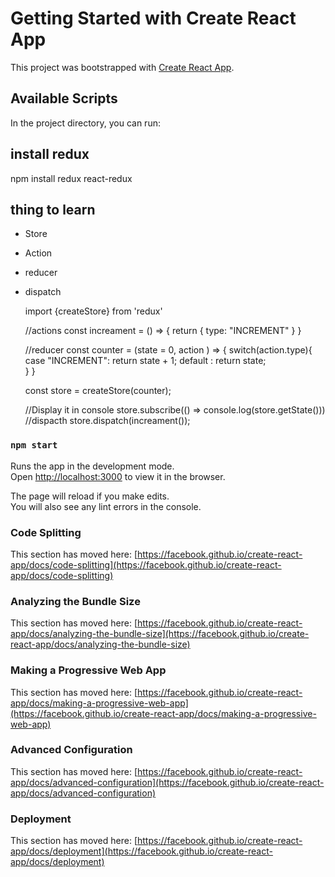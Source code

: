 # Getting Started with Create React App

This project was bootstrapped with [Create React App](https://github.com/facebook/create-react-app).

## Available Scripts

In the project directory, you can run:


## install redux 

npm install redux react-redux 

## thing to learn 
- Store 
- Action 
- reducer 
- dispatch 




    import {createStore} from 'redux'

    //actions 
    const increament = () => {
    return {
        type: "INCREMENT"
    }
    }


    //reducer 
    const counter = (state = 0, action ) => {
    switch(action.type){
        case "INCREMENT": 
        return state + 1;
        default : 
        return state;  
    }
    }


    const store = createStore(counter);

    //Display it in console
    store.subscribe(() => console.log(store.getState()))
    //dispacth 
    store.dispatch(increament());



### `npm start`

Runs the app in the development mode.\
Open [http://localhost:3000](http://localhost:3000) to view it in the browser.

The page will reload if you make edits.\
You will also see any lint errors in the console.

### Code Splitting

This section has moved here: [https://facebook.github.io/create-react-app/docs/code-splitting](https://facebook.github.io/create-react-app/docs/code-splitting)

### Analyzing the Bundle Size

This section has moved here: [https://facebook.github.io/create-react-app/docs/analyzing-the-bundle-size](https://facebook.github.io/create-react-app/docs/analyzing-the-bundle-size)

### Making a Progressive Web App

This section has moved here: [https://facebook.github.io/create-react-app/docs/making-a-progressive-web-app](https://facebook.github.io/create-react-app/docs/making-a-progressive-web-app)

### Advanced Configuration

This section has moved here: [https://facebook.github.io/create-react-app/docs/advanced-configuration](https://facebook.github.io/create-react-app/docs/advanced-configuration)

### Deployment

This section has moved here: [https://facebook.github.io/create-react-app/docs/deployment](https://facebook.github.io/create-react-app/docs/deployment)

